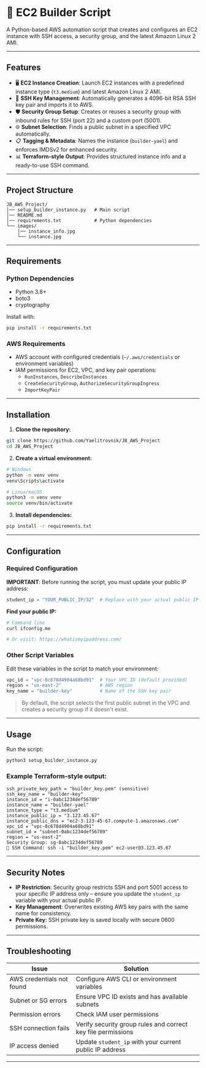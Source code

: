 # 🚀 EC2 Builder Script

A Python-based AWS automation script that creates and configures an EC2 instance with SSH access, a security group, and the latest Amazon Linux 2 AMI.

---

## Features

- 🖥️ **EC2 Instance Creation**: Launch EC2 instances with a predefined instance type (`t3.medium`) and latest Amazon Linux 2 AMI.  
- 🔑 **SSH Key Management**: Automatically generates a 4096-bit RSA SSH key pair and imports it to AWS.  
- 🛡️ **Security Group Setup**: Creates or reuses a security group with inbound rules for SSH (port 22) and a custom port (5001).  
- 🌐 **Subnet Selection**: Finds a public subnet in a specified VPC automatically.  
- 📋 **Tagging & Metadata**: Names the instance (`builder-yael`) and enforces IMDSv2 for enhanced security.  
- 📊 **Terraform-style Output**: Provides structured instance info and a ready-to-use SSH command.  

---

## Project Structure

```
JB_AWS_Project/
│── setup_builder_instance.py   # Main script
│── README.md
│── requirements.txt            # Python dependencies
└── images/
    │── instance_info.jpg
    └── instance.jpg
```

---

## Requirements

### Python Dependencies

- Python 3.8+
- boto3
- cryptography

Install with:

```bash
pip install -r requirements.txt
```

### AWS Requirements

* AWS account with configured credentials (`~/.aws/credentials` or environment variables)
* IAM permissions for EC2, VPC, and key pair operations:
  * `RunInstances`, `DescribeInstances`
  * `CreateSecurityGroup`, `AuthorizeSecurityGroupIngress`
  * `ImportKeyPair`

---

## Installation

1. **Clone the repository:**

```bash
git clone https://github.com/Yaelitrovnik/JB_AWS_Project
cd JB_AWS_Project
```

2. **Create a virtual environment:**

```bash
# Windows
python -m venv venv
venv\Scripts\activate

# Linux/macOS
python3 -m venv venv
source venv/bin/activate
```

3. **Install dependencies:**

```bash
pip install -r requirements.txt
```

---

## Configuration

### Required Configuration

**IMPORTANT**: Before running the script, you must update your public IP address:

```python
student_ip = "YOUR_PUBLIC_IP/32"  # Replace with your actual public IP
```

**Find your public IP:**
```bash
# Command line
curl ifconfig.me

# Or visit: https://whatismyipaddress.com/
```

### Other Script Variables

Edit these variables in the script to match your environment:

```python
vpc_id = "vpc-0c678d4904a68bd91"  # Your VPC ID (default provided)
region = "us-east-2"              # AWS region
key_name = "builder-key"          # Name of the SSH key pair
```

> By default, the script selects the first public subnet in the VPC and creates a security group if it doesn't exist.

---

## Usage

Run the script:

```bash
python3 setup_builder_instance.py
```

### Example Terraform-style output:

```
ssh_private_key_path = "builder_key.pem" (sensitive)
ssh_key_name = "builder-key"
instance_id = "i-0abc1234def56789"
instance_name = "builder-yael"
instance_type = "t3.medium"
instance_public_ip = "3.123.45.67"
instance_public_dns = "ec2-3-123-45-67.compute-1.amazonaws.com"
vpc_id = "vpc-0c678d4904a68bd91"
subnet_id = "subnet-0abc1234def56789"
region = "us-east-2"
Security Group: sg-0abc1234def56789
🔐 SSH Command: ssh -i "builder_key.pem" ec2-user@3.123.45.67
```

---

## Security Notes

* **IP Restriction**: Security group restricts SSH and port 5001 access to your specific IP address only – ensure you update the `student_ip` variable with your actual public IP.
* **Key Management**: Overwrites existing AWS key pairs with the same name for consistency.
* **Private Key**: SSH private key is saved locally with secure 0600 permissions.

---

## Troubleshooting

| Issue                     | Solution                                                     |
| ------------------------- | ------------------------------------------------------------ |
| AWS credentials not found | Configure AWS CLI or environment variables                   |
| Subnet or SG errors       | Ensure VPC ID exists and has available subnets               |
| Permission errors         | Check IAM user permissions                                   |
| SSH connection fails      | Verify security group rules and correct key file permissions |
| IP access denied          | Update `student_ip` with your current public IP address      |

---

